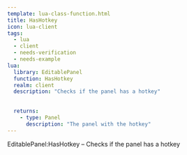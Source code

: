 ```yaml
---
template: lua-class-function.html
title: HasHotkey
icon: lua-client
tags:
  - lua
  - client
  - needs-verification
  - needs-example
lua:
  library: EditablePanel
  function: HasHotkey
  realm: client
  description: "Checks if the panel has a hotkey"
  
  
  returns:
    - type: Panel
      description: "The panel with the hotkey"
---
```


<div class="lua__search__keywords">
EditablePanel:HasHotkey &#x2013; Checks if the panel has a hotkey
</div>
